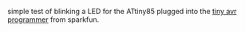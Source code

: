 simple test of blinking a LED for the ATtiny85 plugged into the [tiny avr
programmer](https://www.sparkfun.com/products/11801?_ga=2.231449113.70474951.1588516306-255997142.1582087552) from sparkfun.
